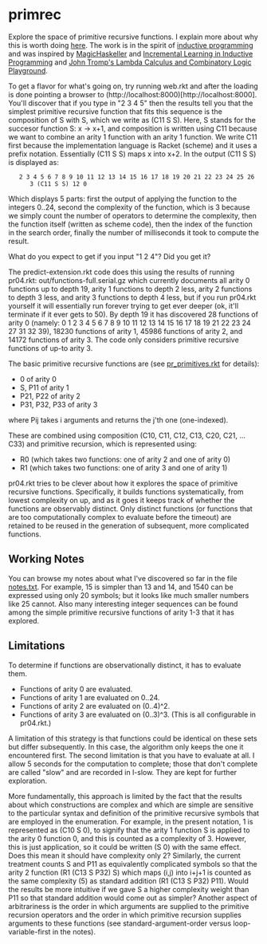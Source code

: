 primrec
=======

Explore the space of primitive recursive functions. I explain more about why this is worth doing [here](https://github.com/mcoram/primrec/blob/master/raison%20d'e%CC%82tre.md). The work is in the spirit of [inductive programming](http://www.inductive-programming.org/) and was inspired by [MagicHaskeller](http://nautilus.cs.miyazaki-u.ac.jp/~skata/MagicHaskeller.html) and [Incremental Learning in Inductive Programming](http://www.cogsys.wiai.uni-bamberg.de/aaip09/aaip09_submissions/incremental.pdf) and [John Tromp's Lambda Calculus and Combinatory Logic Playground](http://homepages.cwi.nl/~tromp/cl/cl.html).

To get a flavor for what's going on, try running web.rkt and after the loading is done pointing a browser to (http://localhost:8000)[http://localhost:8000]. You'll discover that if you type in "2 3 4 5" then the results tell you that the simplest
primitive recursive function that fits this sequence is the
composition of S with S, which we write as (C11 S S). Here, S stands
for the succesor function S: x -> x+1, and composition is written
using C11 because we want to combine an arity 1 function with an arity
1 function. We write C11 first because the implementation language is
Racket (scheme) and it uses a prefix notation. Essentially (C11 S S) maps x into x+2. 
In the output (C11 S S) is displayed as:

       2 3 4 5 6 7 8 9 10 11 12 13 14 15 16 17 18 19 20 21 22 23 24 25 26
          3 (C11 S S) 12 0

Which displays 5 parts: first the output of applying the function to the integers 0..24,
second the complexity of the function, which is 3 because we simply count the number of
operators to determine the complexity, then the function itself (written as scheme code), then the index of the function in the search order, finally the number of milliseconds it took to compute the result.

What do you expect to get if you input "1 2 4"? Did you get it?

The predict-extension.rkt code does this using the results of running pr04.rkt: out/functions-full.serial.gz
which currently documents all arity 0 functions up to depth 19, arity 1 functions to depth 2 less,
arity 2 functions to depth 3 less, and arity 3 functions to depth 4 less, but if you run pr04.rkt yourself
it will essentially run forever trying to get ever deeper (ok, it'll terminate if it ever gets to 50).
By depth 19 it has discovered 28 functions of arity 0 (namely: 0 1 2 3 4 5 6 7 8 9 10 11 12 13 14 15 16 17 18 19 21 22 23 24 27 31 32 39), 18230 functions of arity 1, 45986 functions of arity 2, and 14172 functions of arity 3. The code only considers primitive recursive functions of up-to arity 3.

The basic primitive recursive functions are (see [pr_primitives.rkt](https://github.com/mcoram/primrec/blob/master/pr_primitives.rkt) for details):
*  0 of arity 0
*  S, P11 of arity 1
*  P21, P22 of arity 2
*  P31, P32, P33 of arity 3

where Pij takes i arguments and returns the j'th one (one-indexed).

These are combined using composition (C10, C11, C12, C13, C20, C21, ... C33) and primitive recursion,
which is represented using:
*  R0 (which takes two functions: one of arity 2 and one of arity 0)
*  R1 (which takes two functions: one of arity 3 and one of arity 1)

pr04.rkt tries to be clever about how it explores the space of primitive recursive functions. Specifically,
it builds functions systematically, from lowest complexity on up, and as it goes it keeps track of whether
the functions are observably distinct. Only distinct functions (or functions that are too computationally complex to evaluate before the timeout) are retained to be reused in the generation of
subsequent, more complicated functions.

Working Notes
-------------
You can browse my notes about what I've discovered so far in the file [notes.txt](https://github.com/mcoram/primrec/blob/master/notes.txt). For example, 15 is simpler than 13 and 14, and 1540 can be expressed using only 20 symbols; but it looks like much smaller numbers like 25 cannot. Also many interesting integer sequences can be found among the simple primitive recursive functions of arity 1-3 that it has explored.

Limitations
-----------

To determine if functions are observationally distinct, it has to evaluate them.
* Functions of arity 0 are evaluated.
* Functions of arity 1 are evaluated on 0..24.
* Functions of arity 2 are evaluated on (0..4)^2.
* Functions of arity 3 are evaluated on (0..3)^3.
(This is all configurable in pr04.rkt.)

A limitation of this strategy is that functions could be identical on these sets but differ subsequently. In this case,
the algorithm only keeps the one it encountered first. The second limitation is that you have to evaluate at all.
I allow 5 seconds for the computation to complete; those that don't complete are called "slow" and are recorded in l-slow.
They are kept for further exploration.

More fundamentally, this approach is limited by the fact that the results about which constructions are complex and which are simple are sensitive to the particular syntax and definition of the primitive recursive symbols that are employed in the enumeration. For example, in the present notation, 1 is represented as (C10 S 0), to signify that the arity 1 function S is applied to the arity 0 function 0, and this is counted as a complexity of 3. However, this is just application, so it could be written (S 0) with the same effect. Does this mean it should have complexity only 2? Similarly, the current treatment counts S and P11 as equivalently complicated symbols so that the arity 2 function (R1 (C13 S P32) S) which maps (i,j) into i+j+1 is counted as the same complexity (5) as standard addition (R1 (C13 S P32) P11). Would the results be more intuitive if we gave S a higher complexity weight than P11 so that standard addition would come out as simpler? Another aspect of arbitrariness is the order in which arguments are supplied to the primitive recursion operators and the order in which primitive recursion supplies arguments to these functions (see standard-argument-order versus loop-variable-first in the notes).